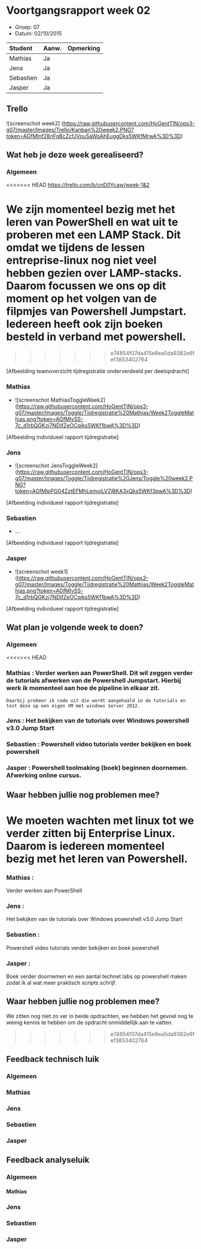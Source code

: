 # Voortgangsrapport week 02

* Groep: 07
* Datum: 02/10/2015


| Student  | Aanw. | Opmerking |
| :---     | :---  | :---      |
| Mathias  |  Ja   |           |
| Jens     |  Ja   |           |
| Sebastien|  Ja   |           |
| Jasper   |  Ja   |           |

## Trello

![screenschot week2] (https://raw.githubusercontent.com/HoGentTIN/ops3-g07/master/Images/Trello/Kanban%20week2.PNG?token=AGfMlnf28nFqBcZcfJVouSaWoAhEuggDks5WKfMrwA%3D%3D)

## Wat heb je deze week gerealiseerd?

### Algemeen

<<<<<<< HEAD
https://trello.com/b/cnD0Ycaw/week-1&2

We zijn momenteel bezig met het leren van PowerShell en wat uit te proberen met een LAMP Stack.
Dit omdat we tijdens de lessen entreprise-linux nog niet veel hebben gezien over LAMP-stacks.
Daarom focussen we ons op dit moment op het volgen van de filpmjes van Powershell Jumpstart.
Iedereen heeft ook zijn boeken besteld in verband met powershell.
=======
>>>>>>> e74854f07da415e8ea5da9382e6fef3853402764


[Afbeelding teamoverzicht tijdregistratie onderverdeeld per deelopdracht]

### Mathias

* ![screenschot MathiasToggleWeek2] (https://raw.githubusercontent.com/HoGentTIN/ops3-g07/master/Images/Toggle/Tijdregistratie%20Mathias/Week2ToggleMathias.png?token=AGfMlvSS-7c_d1rbQGKzj7NDifZeOCqjks5WKf1bwA%3D%3D)

[Afbeelding individueel rapport tijdregistratie]

### Jens

* ![screenschot JensToggleWeek2] (https://raw.githubusercontent.com/HoGentTIN/ops3-g07/master/Images/Toggle/Tijdregistratie%20Jens/Toggle%20week2.PNG?token=AGfMlpPG04ZztEFMhLemoiLVZjBKA3xQks5WKf3pwA%3D%3D)

[Afbeelding individueel rapport tijdregistratie]

### Sebastien

* ...

[Afbeelding individueel rapport tijdregistratie]

### Jasper

* ![screenschot week1] (https://raw.githubusercontent.com/HoGentTIN/ops3-g07/master/Images/Toggle/Tijdregistratie%20Mathias/Week2ToggleMathias.png?token=AGfMlvSS-7c_d1rbQGKzj7NDifZeOCqjks5WKf1bwA%3D%3D)

[Afbeelding individueel rapport tijdregistratie]

## Wat plan je volgende week te doen?

### Algemeen
<<<<<<< HEAD
### Mathias : Verder werken aan PowerShell. Dit wil zeggen verder de tutorials afwerken van de Powershell Jumpstart. Hierbij werk ik momenteel aan hoe de pipeline in elkaar zit.
    Daarbij probeer ik code uit die wordt aangehaald in de tutorials en test deze op een eigen VM met windows Server 2012.
### Jens : Het bekijken van de tutorials over Windows powershell v3.0 Jump Start
### Sebastien : Powershell video tutorials verder bekijken en boek powershell
### Jasper : Powershell toolmaking (boek) beginnen doornemen. Afwerking online cursus.

## Waar hebben jullie nog problemen mee?

We moeten wachten met linux tot we verder zitten bij Enterprise Linux. 
Daarom is iedereen momenteel bezig met het leren van Powershell.
=======
### Mathias :
Verder werken aan PowerShell
### Jens :
Het bekijken van de tutorials over Windows powershell v3.0 Jump Start
### Sebastien :
Powershell video tutorials verder bekijken en boek powershell
### Jasper :
Boek verder doornemen en een aantal technet labs op powershell maken zodat ik al wat meer praktisch scripts schrijf.

## Waar hebben jullie nog problemen mee?

We zitten nog niet zo ver in beide opdrachten, we hebben het gevoel nog te weinig kennis te hebben om de opdracht onmiddellijk aan te vatten.
>>>>>>> e74854f07da415e8ea5da9382e6fef3853402764

## Feedback technisch luik

### Algemeen

### Mathias
### Jens
### Sebastien
### Jasper

## Feedback analyseluik

### Algemeen

#### Mathias
### Jens
### Sebastien
### Jasper



